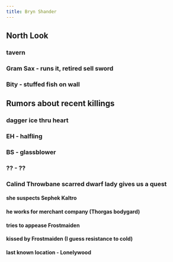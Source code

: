 ```yaml
---
title: Bryn Shander
---
```


## North Look

### tavern
### Gram Sax - runs it, retired sell sword
### Bity - stuffed fish on wall
## Rumors about recent killings
### dagger ice thru heart
### EH - halfling
### BS - glassblower
### ?? - ??
### Calind Throwbane scarred dwarf lady gives us a quest
#### she suspects Sephek Kaltro
#### he works for merchant company (Thorgas bodygard)
#### tries to appease Frostmaiden
#### kissed by Frostmaiden (I guess resistance to cold)
#### last known location - Lonelywood
